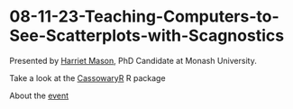 # 08-11-23-Teaching-Computers-to-See-Scatterplots-with-Scagnostics

Presented by [Harriet Mason](https://github.com/harriet-mason), PhD Candidate at Monash University.

Take a look at the [CassowaryR](https://numbats.github.io/cassowaryr/) R package

About the [event](https://www.meetup.com/en-AU/rladies-melbourne/events/297062723/)
